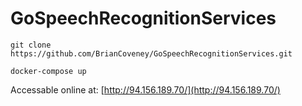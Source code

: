 # GoSpeechRecognitionServices

``` git clone https://github.com/BrianCoveney/GoSpeechRecognitionServices.git  ```

``` docker-compose up ```

Accessable online at:
[http://94.156.189.70/](http://94.156.189.70/)
